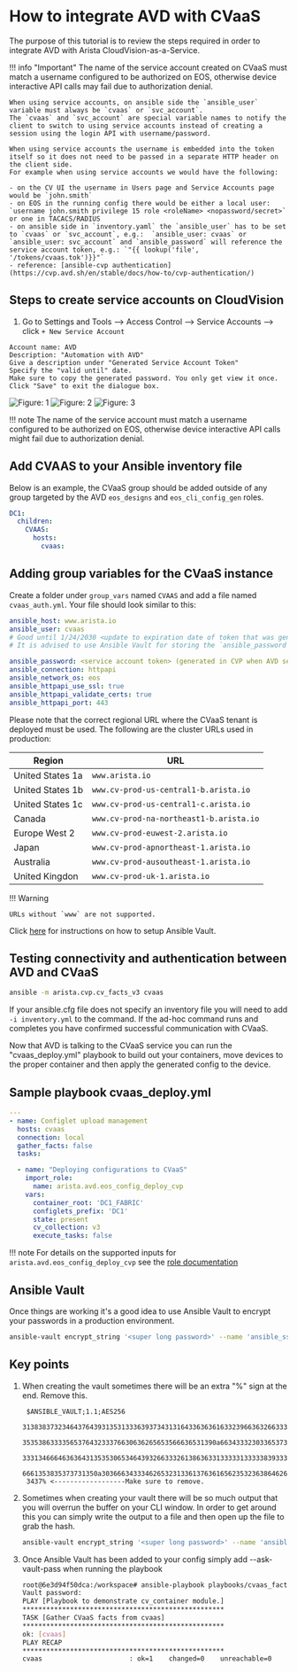 <!--
  ~ Copyright (c) 2023-2025 Arista Networks, Inc.
  ~ Use of this source code is governed by the Apache License 2.0
  ~ that can be found in the LICENSE file.
  -->

# How to integrate AVD with CVaaS

The purpose of this tutorial is to review the steps required in order to integrate AVD with Arista CloudVision-as-a-Service.

!!! info "Important"
    The name of the service account created on CVaaS must match a username configured to be authorized on EOS,
    otherwise device interactive API calls may fail due to authorization denial.

    When using service accounts, on ansible side the `ansible_user` variable must always be `cvaas` or `svc_account`.
    The `cvaas` and `svc_account` are special variable names to notify the client to switch to using service accounts instead of creating a session using the login API with username/password.

    When using service accounts the username is embedded into the token itself so it does not need to be passed in a separate HTTP header on the client side.
    For example when using service accounts we would have the following:

    - on the CV UI the username in Users page and Service Accounts page would be `john.smith`
    - on EOS in the running config there would be either a local user: `username john.smith privilege 15 role <roleName> <nopassword/secret>` or one in TACACS/RADIUS
    - on ansible side in `inventory.yaml` the `ansible_user` has to be set to `cvaas` or `svc_account`, e.g.:  `ansible_user: cvaas` or `ansible_user: svc_account` and `ansible_password` will reference the service account token, e.g.: `"{{ lookup('file', '/tokens/cvaas.tok')}}"`
    - reference: [ansible-cvp authentication](https://cvp.avd.sh/en/stable/docs/how-to/cvp-authentication/)

## Steps to create service accounts on CloudVision

1. Go to Settings and Tools --> Access Control --> Service Accounts --> click `+ New Service Account`

```text
Account name: AVD
Description: "Automation with AVD"
Give a description under "Generated Service Account Token"
Specify the "valid until" date.
Make sure to copy the generated password. You only get view it once.
Click "Save" to exit the dialogue box.
```

![Figure: 1](../../../media/serviceaccount1.png)
![Figure: 2](../../../media/serviceaccount2.png)
![Figure: 3](../../../media/serviceaccount3.png)

!!! note
    The name of the service account must match a username configured to be authorized on
    EOS, otherwise device interactive API calls might fail due to authorization denial.

## Add CVAAS to your Ansible inventory file

Below is an example, the CVaaS group should be added outside of any group targeted by the AVD `eos_designs` and `eos_cli_config_gen` roles.

```yaml
DC1:
  children:
    CVAAS:
      hosts:
        cvaas:
```

## Adding group variables for the CVaaS instance

Create a folder under `group_vars` named `CVAAS` and add a file named `cvaas_auth.yml`. Your file should look similar to this:

```yaml
ansible_host: www.arista.io
ansible_user: cvaas
# Good until 1/24/2030 <update to expiration date of token that was generated in CVaaS>
# It is advised to use Ansible Vault for storing the `ansible_password`.

ansible_password: <service account token> (generated in CVP when AVD service account was created)
ansible_connection: httpapi
ansible_network_os: eos
ansible_httpapi_use_ssl: true
ansible_httpapi_validate_certs: true
ansible_httpapi_port: 443
```

Please note that the correct regional URL where the CVaaS tenant is deployed must be used. The following are the
cluster URLs used in production:

| Region | URL |
|--------|-----|
| United States 1a | `www.arista.io` |
| United States 1b | `www.cv-prod-us-central1-b.arista.io`|
| United States 1c | `www.cv-prod-us-central1-c.arista.io`|
| Canada | `www.cv-prod-na-northeast1-b.arista.io` |
| Europe West 2| `www.cv-prod-euwest-2.arista.io` |
| Japan| `www.cv-prod-apnortheast-1.arista.io` |
| Australia | `www.cv-prod-ausoutheast-1.arista.io` |
| United Kingdon | `www.cv-prod-uk-1.arista.io` |

!!! Warning

    URLs without `www` are not supported.

Click [here](#ansible-vault) for instructions on how to setup Ansible Vault.

## Testing connectivity and authentication between AVD and CVaaS

```sh
ansible -m arista.cvp.cv_facts_v3 cvaas
```

If your ansible.cfg file does not specify an inventory file you will need to add `-i inventory.yml` to the command. If the ad-hoc command runs and completes you have confirmed successful communication with CVaaS.

Now that AVD is talking to the CVaaS service you can run the "cvaas_deploy.yml" playbook to build out your containers, move devices to the proper container and then apply the generated config to the device.

## Sample playbook cvaas_deploy.yml

```yaml
---
- name: Configlet upload management
  hosts: cvaas
  connection: local
  gather_facts: false
  tasks:

  - name: "Deploying configurations to CVaaS"
    import_role:
      name: arista.avd.eos_config_deploy_cvp
    vars:
      container_root: 'DC1_FABRIC'
      configlets_prefix: 'DC1'
      state: present
      cv_collection: v3
      execute_tasks: false
```

!!! note
    For details on the supported inputs for `arista.avd.eos_config_deploy_cvp` see the [role documentation](../README.md)

## Ansible Vault

Once things are working it's a good idea to use Ansible Vault to encrypt your passwords in a production environment.

```sh
ansible-vault encrypt_string '<super long password>' --name 'ansible_ssh_pass' >> my_file.txt
```

## Key points

1. When creating the vault sometimes there will be an extra "%" sign at the end. Remove this.

   ```text
    $ANSIBLE_VAULT;1.1;AES256
    31383837323464376439313531333639373431316433636361633239663632663331383264646639
    3535386333356537643233376630636265653566636531390a663433323033653736653939663861
    33313466646363643135353065346439326633326138636331333331333338393332653231643930
    6661353835373731350a303666343334626532313361376361656235323638646264656639653139
    3437% <------------------Make sure to remove.
    ```

2. Sometimes when creating your vault there will be so much output that you will overrun the buffer on your CLI window. In order to get around this you can simply write the output to a file and then open up the file to grab the hash.

    ```sh
    ansible-vault encrypt_string '<super long password>' --name 'ansible_ssh_pass' >> my_file.txt
    ```

3. Once Ansible Vault has been added to your config simply add --ask-vault-pass when running the playbook

    ```sh
    root@6e3d94f50dca:/workspace# ansible-playbook playbooks/cvaas_facts.yml --ask-vault-pass
    Vault password:
    PLAY [Playbook to demonstrate cv_container module.]
    ***************************************************
    TASK [Gather CVaaS facts from cvaas]
    ***************************************************
    ok: [cvaas]
    PLAY RECAP
    ***************************************************
    cvaas                      : ok=1    changed=0    unreachable=0    failed=0    skipped=0    rescued=0    ignored=0
    ```
